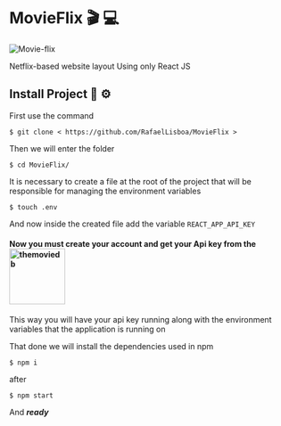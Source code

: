 # MovieFlix 🎬 💻

![Movie-flix](https://user-images.githubusercontent.com/63372442/108455937-f4338f00-724d-11eb-9ab3-ce2f56a739e2.png)

Netflix-based website layout
Using only React JS


## Install Project 🔧  ⚙

First use the command
```
$ git clone < https://github.com/RafaelLisboa/MovieFlix >
```
Then we will enter the folder
```
$ cd MovieFlix/
```
It is necessary to create a file at the root of the project that will be responsible for managing the environment variables
```
$ touch .env
```
And now inside the created file add the variable ```REACT_APP_API_KEY```
#### Now you must create your account and get your Api key from the <a href="https://developers.themoviedb.org/3"><img src="https://www.themoviedb.org/assets/2/v4/logos/v2/blue_short-8e7b30f73a4020692ccca9c88bafe5dcb6f8a62a4c6bc55cd9ba82bb2cd95f6c.svg" alt="themoviedb" width="100" /></a>
This way you will have your api key running along with the environment variables that the application is running on

That done we will install the dependencies used in npm

```
$ npm i
```
after

```
$ npm start
```
And ***ready***

